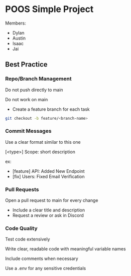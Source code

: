 # POOS Simple Project

Members:
- Dylan
- Austin
- Isaac
- Jai

## **Best Practice**

### **Repo/Branch Management** 

Do not push directly to main

Do not work on main
- Create a feature branch for each task 
```bash
git checkout -b feature/<branch-name>
```

### **Commit Messages** 

Use a clear format similar to this one

[\<type\>] Scope: short description

ex:
- [feature] API: Added New Endpoint
- [fix] Users: Fixed Email Verification

### **Pull Requests** 

Open a pull request to main for every change
- Include a clear title and description
- Request a review or ask in Discord

### **Code Quality** 

Test code extensively

Write clear, readable code with meaningful variable names

Include comments when necessary

Use a .env for any sensitive credentials
